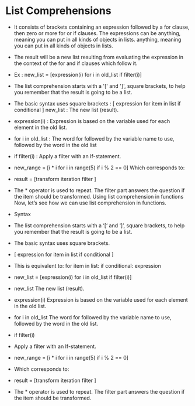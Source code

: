 # List Comprehensions

* It consists of brackets containing an expression followed by a for clause, then zero or more for or if clauses. The expressions can be anything, meaning you can put in all kinds of objects in lists. anything, meaning you can put in all kinds of objects in lists.

* The result will be a new list resulting from evaluating the expression in the context of the for and if clauses which follow it.

* Ex : new_list = [expression(i) for i in old_list if filter(i)]

* The list comprehension starts with a '[' and ']', square brackets, to help you remember that the result is going to be a list.


* The basic syntax uses square brackets : [ expression for item in list if conditional ] new_list : The new list (result).

* expression(i) : Expression is based on the variable used for each element in the old list.

* for i in old_list : The word for followed by the variable name to use, followed by the word in the old list

* if filter(i) : Apply a filter with an If-statement.

* new_range = [i * i for i in range(5) if i % 2 == 0] Which corresponds to:

* result = [transform iteration filter ]

* The * operator is used to repeat. The filter part answers the question if the item should be transformed. Using list comprehension in functions Now, let’s see how we can use list comprehension in functions.

* Syntax

* The list comprehension starts with a ‘[‘ and ‘]’, square brackets, to help you remember that the result is going to be a list.

* The basic syntax uses square brackets.

* [ expression for item in list if conditional ]

* This is equivalent to: for item in list: if conditional: expression

* new_list = [expression(i) for i in old_list if filter(i)]

* new_list The new list (result).

* expression(i) Expression is based on the variable used for each element in the old list.

* for i in old_list The word for followed by the variable name to use, followed by the word in the old list.

* if filter(i)

* Apply a filter with an If-statement.

* new_range = [i * i for i in range(5) if i % 2 == 0]

* Which corresponds to:

* result = [transform iteration filter ]

* The * operator is used to repeat. The filter part answers the question if the item should be transformed.